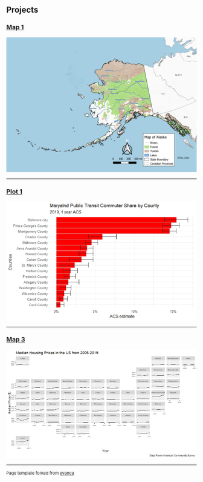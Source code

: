 
## Projects 

### [Map 1](Project_Map1/index.md)
 [<img src="images/Map1.jpg?raw=true"/>](/Project_Map1/index.md)

---
### [Plot 1](Project_Map2/index.md)
[<img src="images/MD_PT_Commuter.jpeg?raw=true"/>](Project_Map2/index.md)


---
### [Map 3](Project_Map3/index.md) 
[<img src="images/Median_Housing_prices.jpeg?raw=true"/>](/Project_Map3/index.md)







---
<p style="font-size:11px">Page template forked from <a href="https://github.com/evanca/quick-portfolio">evanca</a></p>
<!-- Remove above link if you don't want to attibute -->
